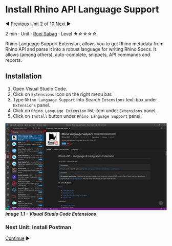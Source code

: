 # Install Rhino API Language Support

:arrow_backward: [Previous](./01.InstallVisualStudioCode.md) Unit 2 of 10 [Next](./03.InstallPostman.md) :arrow_forward:

2 min · Unit · [Roei Sabag](https://www.linkedin.com/in/roei-sabag-247aa18/) · Level ★☆☆☆☆

Rhino Language Support Extension, allows you to get Rhino metadata from Rhino API and parse it into a robust language for writing Rhino Specs. It allows (among others), auto-complete, snippets, API commands and reports.
  
## Installation

1. Open Visual Studio Code.
2. Click on `Extensions` icon on the right menu bar.
3. Type `Rhino Language Support` into Search `Extensions` text-box under `Extensions` panel.
4. Click on `Rhino Language Extension` list-item under `Extensions` panel.
5. Click on `Install` button under `Rhino Language Support` panel.

![image 1.1 - visual studio Code Extensions](./Images/m01u02_1.png)  
_**image 1.1 - Visual Studio Code Extensions**_

### Next Unit: Install Postman

[Continue](./03.InstallPostman.md) :arrow_forward:
